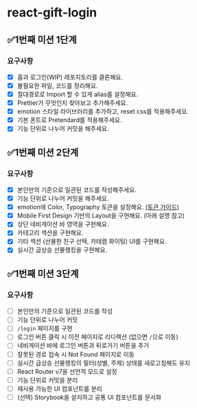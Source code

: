# react-gift-login

## ✅1번째 미션 1단계

### 요구사항

- [x] 홈과 로그인(WIP) 레포지토리를 클론해요.
- [x] 불필요한 파일, 코드를 정리해요.
- [x] 절대경로로 Import 할 수 있게 alias를 설정해요.
- [x] Prettier가 무엇인지 찾아보고 추가해주세요.
- [x] emotion 스타일 라이브러리를 추가하고, reset css를 적용해주세요.
- [x] 기본 폰트로 Pretendard를 적용해주세요.
- [x] 기능 단위로 나누어 커밋을 해주세요.

## ✅1번째 미션 2단계

### 요구사항

- [x] 본인만의 기준으로 일관된 코드를 작성해주세요.
- [x] 기능 단위로 나누어 커밋을 해주세요.
- [x] emotion에 Color, Typography 토큰을 설정해요. [(토큰 가이드)](https://edu.nextstep.camp/s/0eoNzeZS/ls/lNeUqOll)
- [x] Mobile First Design 기반의 Layout을 구현해요. (아래 설명 참고)
- [x] 상단 네비게이션 바 영역을 구현해요.
- [x] 카테고리 섹션을 구현해요.
- [x] 기타 섹션 (선물한 친구 선택, 카테캠 화이팅) UI를 구현해요.
- [x] 실시간 급상승 선물랭킹을 구현해요.

## ✅1번째 미션 3단계

### 요구사항

- [ ] 본인만의 기준으로 일관된 코드를 작성
- [ ] 기능 단위로 나누어 커밋
- [ ] `/login` 페이지를 구현
- [ ] 로그인 버튼 클릭 시 이전 페이지로 리디렉션 (없으면 `/`으로 이동)
- [ ] 네비게이션 바에 로그인 버튼과 뒤로가기 버튼을 추가
- [ ] 잘못된 경로 접속 시 Not Found 페이지로 이동
- [ ] 실시간 급상승 선물랭킹의 필터(성별, 주제) 상태를 새로고침해도 유지
- [ ] React Router v7을 선언적 모드로 설정
- [ ] 기능 단위로 커밋을 분리
- [ ] 재사용 가능한 UI 컴포넌트를 분리
- [ ] (선택) Storybook을 설치하고 공통 UI 컴포넌트를 문서화
